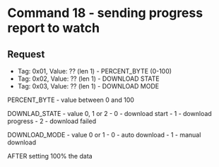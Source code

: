 # Command 18 - sending progress report to watch

## Request

- Tag: 0x01, Value: ?? (len 1) - PERCENT_BYTE (0-100)
- Tag: 0x02, Value: ?? (len 1) - DOWNLOAD STATE 
- Tag: 0x03, Value: ?? (len 1) - DOWNLOAD MODE


PERCENT_BYTE - value between 0 and 100

DOWNLAD_STATE - value 0, 1 or 2
    - 0 - download start
    - 1 - download progress
    - 2 - download failed

DOWNLOAD_MODE - value 0 or 1 
    - 0 - auto download
    - 1 - manual download

AFTER setting 100% the data 